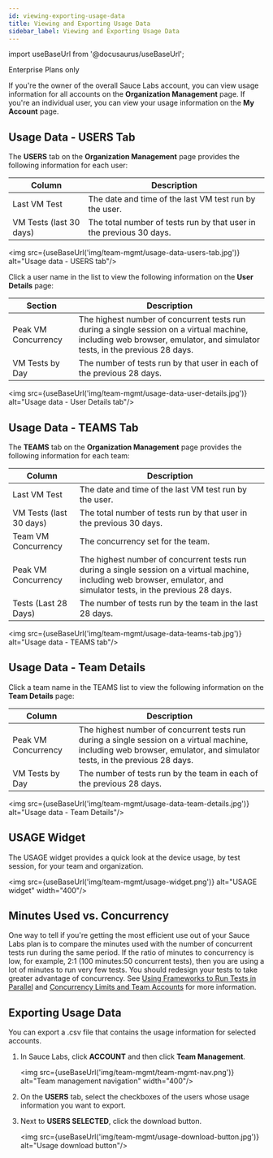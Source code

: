 ```yaml
---
id: viewing-exporting-usage-data
title: Viewing and Exporting Usage Data
sidebar_label: Viewing and Exporting Usage Data
---
```


import useBaseUrl from '@docusaurus/useBaseUrl';

<p><span className="sauceDBlue">Enterprise Plans only</span></p>

If you're the owner of the overall Sauce Labs account, you can view usage information for all accounts on the **Organization Management** page. If you're an individual user, you can view your usage information on the **My Account** page.

## Usage Data - USERS Tab
The **USERS** tab on the **Organization Management** page provides the following information for each user:

| Column | Description |
| ------------- | ------------- |
| Last VM Test | The date and time of the last VM test run by the user. |
| VM Tests (last 30 days) | The total number of tests run by that user in the previous 30 days. |

<img src={useBaseUrl('img/team-mgmt/usage-data-users-tab.jpg')} alt="Usage data - USERS tab"/>

Click a user name in the list to view the following information on the **User Details** page:

| Section | Description |
| ------------- | ------------- |
| Peak VM Concurrency | The highest number of concurrent tests run during a single session on a virtual machine, including web browser, emulator, and simulator tests, in the previous 28 days. |
| VM Tests by Day | The number of tests run by that user in each of the previous 28 days. |

<img src={useBaseUrl('img/team-mgmt/usage-data-user-details.jpg')} alt="Usage data - User Details tab"/>

## Usage Data - TEAMS Tab
The **TEAMS** tab on the **Organization Management** page provides the following information for each team:

| Column | Description |
| ------------- | ------------- |
| Last VM Test | The date and time of the last VM test run by the user. |
| VM Tests (last 30 days) | The total number of tests run by that user in the previous 30 days. |
| Team VM Concurrency | The concurrency set for the team. |
| Peak VM Concurrency | The highest number of concurrent tests run during a single session on a virtual machine, including web browser, emulator, and simulator tests, in the previous 28 days. |
| Tests (Last 28 Days) | The number of tests run by the team in the last 28 days.


<img src={useBaseUrl('img/team-mgmt/usage-data-teams-tab.jpg')} alt="Usage data - TEAMS tab"/>

## Usage Data - Team Details
Click a team name in the TEAMS list to view the following information on the **Team Details** page:

| Column | Description |
| ------------- | ------------- |
| Peak VM Concurrency | The highest number of concurrent tests run during a single session on a virtual machine, including web browser, emulator, and simulator tests, in the previous 28 days. |
| VM Tests by Day | The number of tests run by the team in each of the previous 28 days. |


<img src={useBaseUrl('img/team-mgmt/usage-data-team-details.jpg')} alt="Usage data - Team Details"/>

## USAGE Widget
The USAGE widget provides a quick look at the device usage, by test session, for your team and organization.

<img src={useBaseUrl('img/team-mgmt/usage-widget.png')} alt="USAGE widget" width="400"/>

## Minutes Used vs. Concurrency
One way to tell if you're getting the most efficient use out of your Sauce Labs plan is to compare the minutes used with the number of concurrent tests run during the same period. If the ratio of minutes to concurrency is low, for example, 2:1 (100 minutes:50 concurrent tests), then you are using a lot of minutes to run very few tests. You should redesign your tests to take greater advantage of concurrency. See [Using Frameworks to Run Tests in Parallel](/web-apps/automated-testing/selenium#using-frameworks-to-run-tests-in-parallel) and [Concurrency Limits and Team Accounts](https://docs.saucelabs.com/basics/acct-team-mgmt/concurrency-limits/) for more information.

## Exporting Usage Data

You can export a .csv file that contains the usage information for selected accounts.

1. In Sauce Labs, click **ACCOUNT** and then click **Team Management**.

   <img src={useBaseUrl('img/team-mgmt/team-mgmt-nav.png')} alt="Team management navigation" width="400"/>

2. On the **USERS** tab, select the checkboxes of the users whose usage information you want to export.
3. Next to **USERS SELECTED**, click the download button.

   <img src={useBaseUrl('img/team-mgmt/usage-download-button.jpg')} alt="Usage download button"/>
